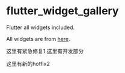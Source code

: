 # flutter_widget_gallery

Flutter all widgets included.

All widgets are from [here](https://flutter.dev/docs/development/ui/widgets).

这里有紧急修复1
这里有开发部分

这里有新的hotfix2
